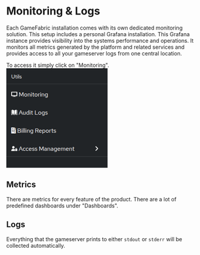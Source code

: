 # Monitoring & Logs

Each GameFabric installation comes with its own dedicated monitoring solution.
This setup includes a personal Grafana installation.
This Grafana instance provides visibility into the systems performance and operations.
It monitors all metrics generated by the platform and related services and provides access to all your gameserver logs from one central location.


To access it simply click on "Monitoring".
![Screenshot of the Monitoring sidebar in the GameFabric interface](images/sidebar.png)


## Metrics
There are metrics for every feature of the product.
There are a lot of predefined dashboards under "Dashboards".

## Logs
Everything that the gameserver prints to either `stdout` or `stderr` will be collected automatically.


